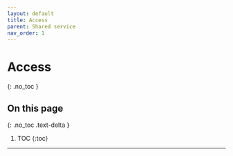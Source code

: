 ```yaml
---
layout: default
title: Access
parent: Shared service
nav_order: 1
---
```


# Access
{: .no_toc }

## On this page
{: .no_toc .text-delta }

1. TOC
{:toc}

---

##
